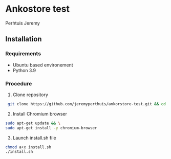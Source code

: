 # Ankostore test
Perhtuis Jeremy



## Installation

### Requirements
- Ubuntu based environement
- Python 3.9

### Procedure

1. Clone repository
```bash
 git clone https://github.com/jeremyperthuis/ankorstore-test.git && cd ankorstore-test
```

2. Install Chromium browser
```bash
sudo apt-get update && \
sudo apt-get install -y chromium-browser
```

3. Launch install.sh file
```bash
chmod a+x install.sh
./install.sh
```
   